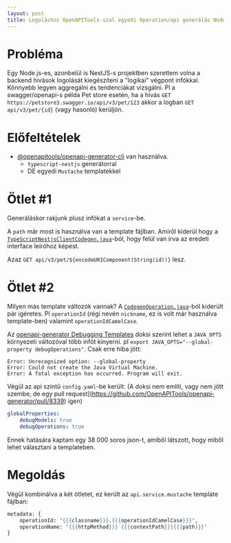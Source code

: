 ```yaml
---
layout: post
title: Logoláshoz OpenAPITools-szal egyedi Operation/api generálás Node.js esetén
---
```


# Probléma
Egy Node.js-es, azonbelül is NestJS-s projektben szerettem volna a backend hívások logolását kiegészíteni a "logikai" végpont infókkal. Könnyebb legyen aggregálni és tendenciákat vizsgálni.
Pl a swagger/openapi-s példa Pet store esetén, ha a hívás `GET https://petstore3.swagger.io/api/v3/pet/123` akkor a logban `GET api/v3/pet/{id}` (vagy hasonló) kerüljön. 

# Előfeltételek
* [@openapitools/openapi-generator-cli](https://www.npmjs.com/package/@openapitools/openapi-generator-cli) van használva.
  * `typescript-nestjs` generátorral
  * DE egyedi `Mustache` templatekkel
  
# Ötlet #1
Generáláskor rakjunk plusz infókat a `service`-be.

A `path` már most is használva van a template fájlban. Amiről kiderül hogy a [`TypeScriptNestjsClientCodegen.java`](https://github.com/OpenAPITools/openapi-generator/blob/d30220b8dfe60dacbdf01e865150765e6ae6e431/modules/openapi-generator/src/main/java/org/openapitools/codegen/languages/TypeScriptNestjsClientCodegen.java#L297)-ból, hogy felül van írva az eredeti interface leíróhoz képest.

Azaz `GET api/v3/pet/${encodeURIComponent(String(id))}` lesz.

# Ötlet #2
Milyen más template változók vannak? 
A [`CodegenOperation.java`](
https://github.com/OpenAPITools/openapi-generator/blob/d30220b8dfe60dacbdf01e865150765e6ae6e431/modules/openapi-generator/src/main/java/org/openapitools/codegen/CodegenOperation.java#L25)-ból kiderült pár igéretes. Pl `operationId` (régi nevén `nickname`, ez is volt már használva template-ben) valamint `operationIdCamelCase`.

Az [openapi-generator Debugging Templates](https://github.com/OpenAPITools/openapi-generator/blob/master/docs/debugging.md#templates) doksi szerint lehet a  `JAVA_OPTS` környezeti változóval több infót kinyerni. pl `export JAVA_OPTS="--global-property debugOperations"`. Csak erre hiba jött:

```shell
Error: Unrecognized option: --global-property
Error: Could not create the Java Virtual Machine.
Error: A fatal exception has occurred. Program will exit.
```

Végül az api szintű `config.yaml`-be került:
(A doksi nem említi, vagy nem jött szembe, de egy pull request](https://github.com/OpenAPITools/openapi-generator/pull/8339) igen)

```yaml
globalProperties:
    debugModels: true
    debugOperations: true
```

Ennek hatására kaptam egy 38 000 soros json-t, amiből látszott, hogy miből lehet választani a templateben.

# Megoldás
Végül kombinálva a két ötletet, ez került az `api.service.mustache` template fájlban:

<!-- {% raw %} -->
```mustache
metadata: { 
    operationId: '{{{classname}}}.{{{operationIdCamelCase}}}', 
    operationName: '{{{httpMethod}}} {{{contextPath}}}{{{path}}}'
}
```
<!-- {% endraw %} -->

